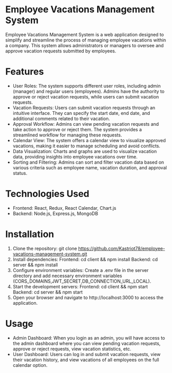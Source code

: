 # Employee Vacations Management System

Employee Vacations Management System is a web application designed to simplify and streamline the process of managing employee vacations within a company. 
This system allows administrators or managers to oversee and approve vacation requests submitted by employees.

# Features 
- User Roles: The system supports different user roles, including admin (manager) and regular users (employees). Admins have the authority to approve or reject vacation requests, while users can submit vacation requests. 
- Vacation Requests: Users can submit vacation requests through an intuitive interface. They can specify the start date, end date, and additional comments related to their vacation. 
- Approval Workflow: Admins can view pending vacation requests and take action to approve or reject them. The system provides a streamlined workflow for managing these requests. 
- Calendar View: The system offers a calendar view to visualize approved vacations, making it easier to manage scheduling and avoid conflicts. 
- Data Visualization: Charts and graphs are used to visualize vacation data, providing insights into employee vacations over time. 
- Sorting and Filtering: Admins can sort and filter vacation data based on various criteria such as employee name, vacation duration, and approval status.

# Technologies Used 

- Frontend: React, Redux, React Calendar, Chart.js 
- Backend: Node.js, Express.js, MongoDB

# Installation 

1. Clone the repository: git clone https://github.com/Kastriot78/employee-vacations-management-system.git 
2. Install dependencies: Frontend: cd client && npm install Backend: cd server && npm install 
3. Configure environment variables: Create a .env file in the server directory and add necessary environment variables (CORS_DOMAINS,JWT_SECRET,DB_CONNECTION_URL_LOCAL). 
4. Start the development servers: Frontend: cd client && npm start Backend: cd server && npm start 
5. Open your browser and navigate to http://localhost:3000 to access the application.

# Usage

- Admin Dashboard: When you login as an admin, you will have access to the admin dashboard where you can view pending vacation requests, approve or reject requests, view vacation statistics, etc. 
- User Dashboard: Users can log in and submit vacation requests, view their vacation history, and view vacations of all employees on the full calendar option.
